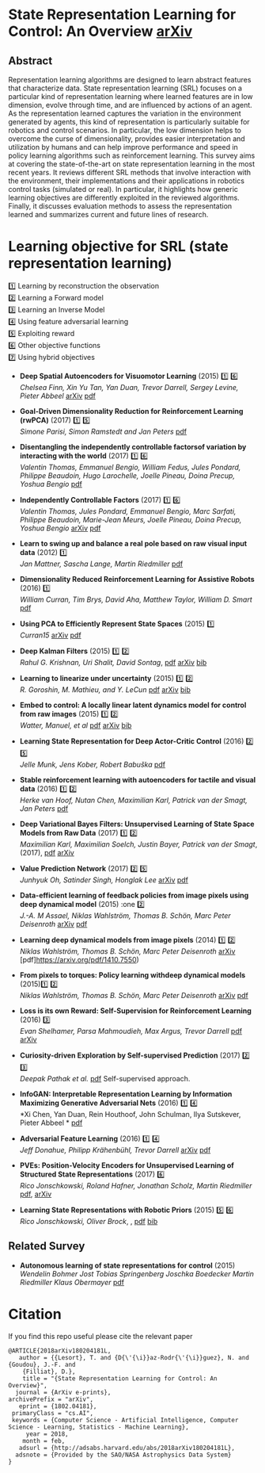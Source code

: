 


# State Representation Learning for Control: An Overview [arXiv](https://arxiv.org/abs/1802.04181)


## Abstract

Representation learning algorithms are designed to learn abstract features that characterize data.
State representation learning (SRL) focuses on a particular kind of representation learning where learned features are in low dimension, evolve through time, and are influenced by actions of an agent.
As the representation learned captures the variation in the environment generated by agents, this kind of representation is particularly suitable for robotics and control scenarios.
In particular, the low dimension helps to overcome the curse of dimensionality, provides easier interpretation and utilization by humans and can help improve performance and speed in policy learning algorithms such as reinforcement learning.
This survey aims at covering the state-of-the-art on state representation learning in the most recent years. It reviews different SRL methods that involve interaction with the environment, their implementations and their applications in robotics control tasks (simulated or real). In particular, it highlights how generic learning objectives are differently exploited in the reviewed algorithms. Finally, it discusses evaluation methods to assess the representation learned and summarizes current and future lines of research.


# Learning objective for SRL (state representation learning)

 :one: Learning by reconstruction the observation <br>
 :two: Learning a Forward model <br>
 :three: Learning an Inverse Model <br>
 :four: Using feature adversarial learning <br>
 :five: Exploiting reward <br>
 :six: Other objective functions <br>
 :seven: Using hybrid objectives <br>


- **Deep Spatial Autoencoders for Visuomotor Learning** (2015) :one: :six: <br>
*Chelsea Finn, Xin Yu Tan, Yan Duan, Trevor Darrell, Sergey Levine, Pieter Abbeel* [arXiv](https://arxiv.org/abs/1509.06113) [pdf](https://arxiv.org/pdf/1509.06113)

- **Goal-Driven Dimensionality Reduction for Reinforcement Learning (rwPCA)** (2017) :one: :five: <br>
*Simone Parisi, Simon Ramstedt and Jan Peters* [pdf](http://www.ausy.tu-darmstadt.de/uploads/Site/EditPublication/parisi2017iros.pdf)

- **Disentangling the independently controllable factorsof variation by interacting with the world** (2017) :one: :six: <br>
 *Valentin Thomas, Emmanuel Bengio, William Fedus, Jules Pondard, Philippe Beaudoin, Hugo Larochelle, Joelle Pineau, Doina Precup, Yoshua Bengio* [pdf](http://acsweb.ucsd.edu/~wfedus/pdf/ICF_NIPS_2017_workshop.pdf)

- **Independently Controllable Factors** (2017) :one: :six: <br>
 *Valentin Thomas, Jules Pondard, Emmanuel Bengio, Marc Sarfati, Philippe Beaudoin, Marie-Jean Meurs, Joelle Pineau, Doina Precup, Yoshua Bengio* [arXiv](https://arxiv.org/abs/1708.01289) [pdf](https://arxiv.org/pdf/1708.01289)

- **Learn to swing up and balance a real pole based on raw visual input data** (2012) :one: <br>
 *Jan Mattner, Sascha Lange, Martin Riedmiller* [pdf](https://pdfs.semanticscholar.org/d64b/08436f690df800a037eba759fcc6f0d971be.pdf)

- **Dimensionality Reduced Reinforcement Learning for Assistive Robots** (2016) :one: <br>
 *William Curran, Tim Brys, David Aha, Matthew Taylor, William D. Smart* [pdf](https://www.google.fr/url?sa=t&rct=j&q=&esrc=s&source=web&cd=1&cad=rja&uact=8&ved=0ahUKEwiugbGon7TZAhWBKMAKHYE4DlYQFggpMAA&url=https%3A%2F%2Fwww.aaai.org%2Focs%2Findex.php%2FFSS%2FFSS16%2Fpaper%2Fdownload%2F14076%2F13660&usg=AOvVaw3g6Vz6YhKbdC6bLn-QN8GI)

- **Using PCA to Efficiently Represent State Spaces** (2015) :one: <br>
 *Curran15* [arXiv](https://arxiv.org/abs/1505.00322) [pdf](https://arxiv.org/pdf/1505.00322)

 - **Deep Kalman Filters** (2015) :one: :two: <br>
 *Rahul G. Krishnan, Uri Shalit, David Sontag*, [pdf](https://arxiv.org/abs/1511.05121) [arXiv](https://arxiv.org/abs/1511.05121) [bib](http://adsabs.harvard.edu/cgi-bin/nph-bib_query?bibcode=2015arXiv151105121K&data_type=BIBTEX&db_key=PRE&nocookieset=1)

- **Learning to linearize under uncertainty** (2015) :one: :two: <br>
*R. Goroshin, M. Mathieu, and Y. LeCun* [pdf](https://arxiv.org/pdf/1506.03011.pdf) [arXiv](https://arxiv.org/abs/1506.03011) [bib](http://dblp.uni-trier.de/rec/bibtex/journals/corr/GoroshinML15)

- **Embed to control: A locally linear latent dynamics model for control from raw images** (2015) :one: :two: <br>
 *Watter, Manuel, et al* [pdf](https://pdfs.semanticscholar.org/21c9/dd68b908825e2830b206659ae6dd5c5bfc02.pdf) [arXiv](https://arxiv.org/abs/1506.07365) [bib](http://adsabs.harvard.edu/cgi-bin/nph-bib_query?bibcode=2015arXiv150607365W&data_type=BIBTEX&db_key=PRE&nocookieset=1)

- **Learning State Representation for Deep Actor-Critic Control** (2016) :two: :five: <br>
 *Jelle Munk, Jens Kober, Robert Babuška* [pdf](http://www.jenskober.de/MunkCDC2016.pdf)

- **Stable reinforcement learning with autoencoders for tactile and visual data** (2016) :one: :two: <br>
 *Herke van Hoof, Nutan Chen, Maximilian Karl, Patrick van der Smagt, Jan Peters* [pdf](https://brml.org/uploads/tx_sibibtex/Hoof2016.pdf)

- **Deep Variational Bayes Filters: Unsupervised Learning of State Space Models from Raw Data** (2017) :one: :two: <br>
 *Maximilian Karl, Maximilian Soelch, Justin Bayer, Patrick van der Smagt*, (2017),  [pdf](https://openreview.net/pdf?id=HyTqHL5xg) [arXiv](https://arxiv.org/abs/1605.06432)

- **Value Prediction Network** (2017) :two: :five: <br>
*Junhyuk Oh, Satinder Singh, Honglak Lee* [arXiv](https://arxiv.org/abs/1707.03497) [pdf](https://arxiv.org/pdf/1707.03497)

- **Data-efficient learning of feedback policies from image pixels using deep dynamical model** (2015) :one :two: <br>
 *J.-A. M Assael, Niklas Wahlström, Thomas B. Schön, Marc Peter Deisenroth* [arXiv](https://arxiv.org/abs/1510.02173) [pdf](https://arxiv.org/pdf/1510.02173)

- **Learning deep dynamical models from image pixels** (2014) :one: :two: <br>
 *Niklas Wahlström, Thomas B. Schön, Marc Peter Deisenroth* [arXiv](https://arxiv.org/abs/1410.7550) [pdf]https://arxiv.org/pdf/1410.7550)

- **From pixels to torques: Policy learning withdeep dynamical models** (2015):one: :two: <br>
 *Niklas Wahlström, Thomas B. Schön, Marc Peter Deisenroth* [arXiv](https://arxiv.org/abs/1502.02251) [pdf](https://arxiv.org/pdf/1502.02251)


- **Loss is its own Reward: Self-Supervision for Reinforcement Learning** (2016) :three: <br>
 *Evan Shelhamer, Parsa Mahmoudieh, Max Argus, Trevor Darrell* [pdf](https://arxiv.org/pdf/1612.07307.pdf) [arXiv](https://arxiv.org/pdf/1612.07307.pdf)

- **Curiosity-driven Exploration by Self-supervised Prediction** (2017) :two: :three: <br>
 *Deepak Pathak et al.* [pdf](http://juxi.net/workshop/deep-learning-robotic-vision-cvpr-2017/papers/23.pdf)
Self-supervised approach.

- **InfoGAN: Interpretable Representation Learning by Information Maximizing Generative Adversarial Nets** (2016) :one: :four: <br>
 *Xi Chen, Yan Duan, Rein Houthoof, John Schulman, Ilya Sutskever, Pieter Abbeel * [pdf](https://arxiv.org/pdf/1606.03657.pdf)
 
- **Adversarial Feature Learning** (2016) :one: :four: <br>
*Jeff Donahue, Philipp Krähenbühl, Trevor Darrell* [arXiv](https://arxiv.org/abs/1605.09782) [pdf](https://arxiv.org/pdf/1605.09782)


- **PVEs: Position-Velocity Encoders for Unsupervised Learning of Structured State Representations** (2017) :six: <br>
 *Rico Jonschkowski, Roland Hafner, Jonathan Scholz, Martin Riedmiller* [pdf](https://arxiv.org/pdf/1705.09805), [arXiv](https://arxiv.org/abs/1705.09805)

 - **Learning State Representations with Robotic Priors**  (2015) :five: :six: <br>
 *Rico Jonschkowski, Oliver Brock*, , [pdf](https://pdfs.semanticscholar.org/dc93/f6d1b704abf12bbbb296f4ec250467bcb882.pdf) [bib](http://dl.acm.org/citation.cfm?id=2825776)


## Related Survey

- **Autonomous learning of state representations for control** (2015) <br>
*Wendelin Bohmer Jost Tobias Springenberg Joschka Boedecker Martin Riedmiller Klaus Obermayer* [pdf](http://www.ni.tu-berlin.de/fileadmin/fg215/articles/boehmer15b.pdf#cite.Lagoudakis03)


# Citation

If you find this repo useful please cite the relevant paper <br>

```
@ARTICLE{2018arXiv180204181L,
   author = {{Lesort}, T. and {D{\'{\i}}az-Rodr{\'{\i}}guez}, N. and {Goudou}, J.-F. and 
	{Filliat}, D.},
    title = "{State Representation Learning for Control: An Overview}",
  journal = {ArXiv e-prints},
archivePrefix = "arXiv",
   eprint = {1802.04181},
 primaryClass = "cs.AI",
 keywords = {Computer Science - Artificial Intelligence, Computer Science - Learning, Statistics - Machine Learning},
     year = 2018,
    month = feb,
   adsurl = {http://adsabs.harvard.edu/abs/2018arXiv180204181L},
  adsnote = {Provided by the SAO/NASA Astrophysics Data System}
}
```


